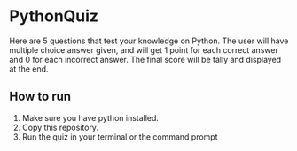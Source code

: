 # PythonQuiz

Here are 5 questions that test your knowledge on Python. The user will have multiple choice answer given, and will get 1 point for each correct answer and 0 for each incorrect answer. The final score will be tally and displayed at the end. 
## How to run 

1. Make sure you have python installed. 
2. Copy this repository.
3. Run the quiz in your terminal or the command prompt
